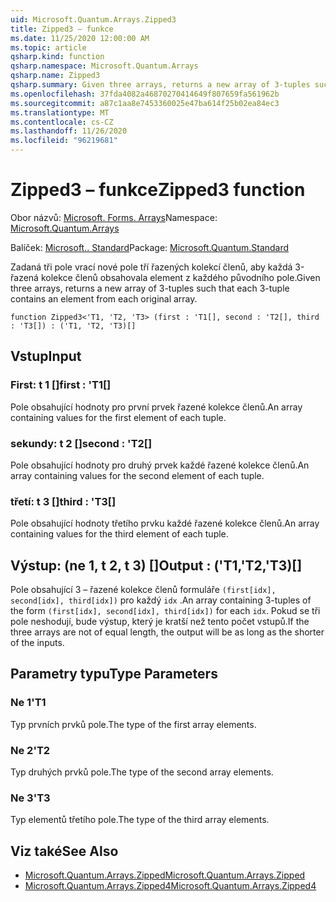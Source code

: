 ```yaml
---
uid: Microsoft.Quantum.Arrays.Zipped3
title: Zipped3 – funkce
ms.date: 11/25/2020 12:00:00 AM
ms.topic: article
qsharp.kind: function
qsharp.namespace: Microsoft.Quantum.Arrays
qsharp.name: Zipped3
qsharp.summary: Given three arrays, returns a new array of 3-tuples such that each 3-tuple contains an element from each original array.
ms.openlocfilehash: 37fda4082a46870270414649f807659fa561962b
ms.sourcegitcommit: a87c1aa8e7453360025e47ba614f25b02ea84ec3
ms.translationtype: MT
ms.contentlocale: cs-CZ
ms.lasthandoff: 11/26/2020
ms.locfileid: "96219681"
---
```

# <a name="zipped3-function"></a><span data-ttu-id="b525a-102">Zipped3 – funkce</span><span class="sxs-lookup"><span data-stu-id="b525a-102">Zipped3 function</span></span>

<span data-ttu-id="b525a-103">Obor názvů: [Microsoft. Forms. Arrays](xref:Microsoft.Quantum.Arrays)</span><span class="sxs-lookup"><span data-stu-id="b525a-103">Namespace: [Microsoft.Quantum.Arrays](xref:Microsoft.Quantum.Arrays)</span></span>

<span data-ttu-id="b525a-104">Balíček: [Microsoft.. Standard](https://nuget.org/packages/Microsoft.Quantum.Standard)</span><span class="sxs-lookup"><span data-stu-id="b525a-104">Package: [Microsoft.Quantum.Standard](https://nuget.org/packages/Microsoft.Quantum.Standard)</span></span>


<span data-ttu-id="b525a-105">Zadaná tři pole vrací nové pole tří řazených kolekcí členů, aby každá 3-řazená kolekce členů obsahovala element z každého původního pole.</span><span class="sxs-lookup"><span data-stu-id="b525a-105">Given three arrays, returns a new array of 3-tuples such that each 3-tuple contains an element from each original array.</span></span>

```qsharp
function Zipped3<'T1, 'T2, 'T3> (first : 'T1[], second : 'T2[], third : 'T3[]) : ('T1, 'T2, 'T3)[]
```


## <a name="input"></a><span data-ttu-id="b525a-106">Vstup</span><span class="sxs-lookup"><span data-stu-id="b525a-106">Input</span></span>

### <a name="first--t1"></a><span data-ttu-id="b525a-107">First: t 1 []</span><span class="sxs-lookup"><span data-stu-id="b525a-107">first : 'T1[]</span></span>

<span data-ttu-id="b525a-108">Pole obsahující hodnoty pro první prvek řazené kolekce členů.</span><span class="sxs-lookup"><span data-stu-id="b525a-108">An array containing values for the first element of each tuple.</span></span>


### <a name="second--t2"></a><span data-ttu-id="b525a-109">sekundy: t 2 []</span><span class="sxs-lookup"><span data-stu-id="b525a-109">second : 'T2[]</span></span>

<span data-ttu-id="b525a-110">Pole obsahující hodnoty pro druhý prvek každé řazené kolekce členů.</span><span class="sxs-lookup"><span data-stu-id="b525a-110">An array containing values for the second element of each tuple.</span></span>


### <a name="third--t3"></a><span data-ttu-id="b525a-111">třetí: t 3 []</span><span class="sxs-lookup"><span data-stu-id="b525a-111">third : 'T3[]</span></span>

<span data-ttu-id="b525a-112">Pole obsahující hodnoty třetího prvku každé řazené kolekce členů.</span><span class="sxs-lookup"><span data-stu-id="b525a-112">An array containing values for the third element of each tuple.</span></span>



## <a name="output--t1t2t3"></a><span data-ttu-id="b525a-113">Výstup: (ne 1, t 2, t 3) []</span><span class="sxs-lookup"><span data-stu-id="b525a-113">Output : ('T1,'T2,'T3)[]</span></span>

<span data-ttu-id="b525a-114">Pole obsahující 3 – řazené kolekce členů formuláře `(first[idx], second[idx], third[idx])` pro každý `idx` .</span><span class="sxs-lookup"><span data-stu-id="b525a-114">An array containing 3-tuples of the form `(first[idx], second[idx], third[idx])` for each `idx`.</span></span> <span data-ttu-id="b525a-115">Pokud se tři pole neshodují, bude výstup, který je kratší než tento počet vstupů.</span><span class="sxs-lookup"><span data-stu-id="b525a-115">If the three arrays are not of equal length, the output will be as long as the shorter of the inputs.</span></span>

## <a name="type-parameters"></a><span data-ttu-id="b525a-116">Parametry typu</span><span class="sxs-lookup"><span data-stu-id="b525a-116">Type Parameters</span></span>

### <a name="t1"></a><span data-ttu-id="b525a-117">Ne 1</span><span class="sxs-lookup"><span data-stu-id="b525a-117">'T1</span></span>

<span data-ttu-id="b525a-118">Typ prvních prvků pole.</span><span class="sxs-lookup"><span data-stu-id="b525a-118">The type of the first array elements.</span></span>
### <a name="t2"></a><span data-ttu-id="b525a-119">Ne 2</span><span class="sxs-lookup"><span data-stu-id="b525a-119">'T2</span></span>

<span data-ttu-id="b525a-120">Typ druhých prvků pole.</span><span class="sxs-lookup"><span data-stu-id="b525a-120">The type of the second array elements.</span></span>
### <a name="t3"></a><span data-ttu-id="b525a-121">Ne 3</span><span class="sxs-lookup"><span data-stu-id="b525a-121">'T3</span></span>

<span data-ttu-id="b525a-122">Typ elementů třetího pole.</span><span class="sxs-lookup"><span data-stu-id="b525a-122">The type of the third array elements.</span></span>

## <a name="see-also"></a><span data-ttu-id="b525a-123">Viz také</span><span class="sxs-lookup"><span data-stu-id="b525a-123">See Also</span></span>

- [<span data-ttu-id="b525a-124">Microsoft.Quantum.Arrays.Zipped</span><span class="sxs-lookup"><span data-stu-id="b525a-124">Microsoft.Quantum.Arrays.Zipped</span></span>](xref:Microsoft.Quantum.Arrays.Zipped)
- [<span data-ttu-id="b525a-125">Microsoft.Quantum.Arrays.Zipped4</span><span class="sxs-lookup"><span data-stu-id="b525a-125">Microsoft.Quantum.Arrays.Zipped4</span></span>](xref:Microsoft.Quantum.Arrays.Zipped4)